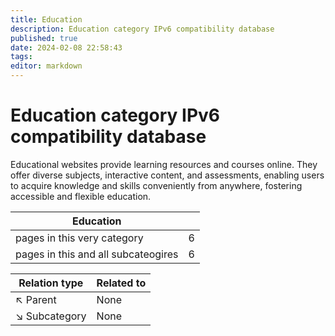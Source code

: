 ```yaml
---
title: Education
description: Education category IPv6 compatibility database
published: true
date: 2024-02-08 22:58:43 
tags:
editor: markdown
---
```


# Education category IPv6 compatibility database


Educational websites provide learning resources and courses online. They offer diverse subjects, interactive content, and assessments, enabling users to acquire knowledge and skills conveniently from anywhere, fostering accessible and flexible education.


| Education   |   |
| - | - |
| pages in this very category | 6 |
| pages in this and all subcateogires | 6 |

| Relation type | Related to |
| - | - |
| :arrow_upper_left: Parent | None |
| :arrow_lower_right: Subcategory | None |